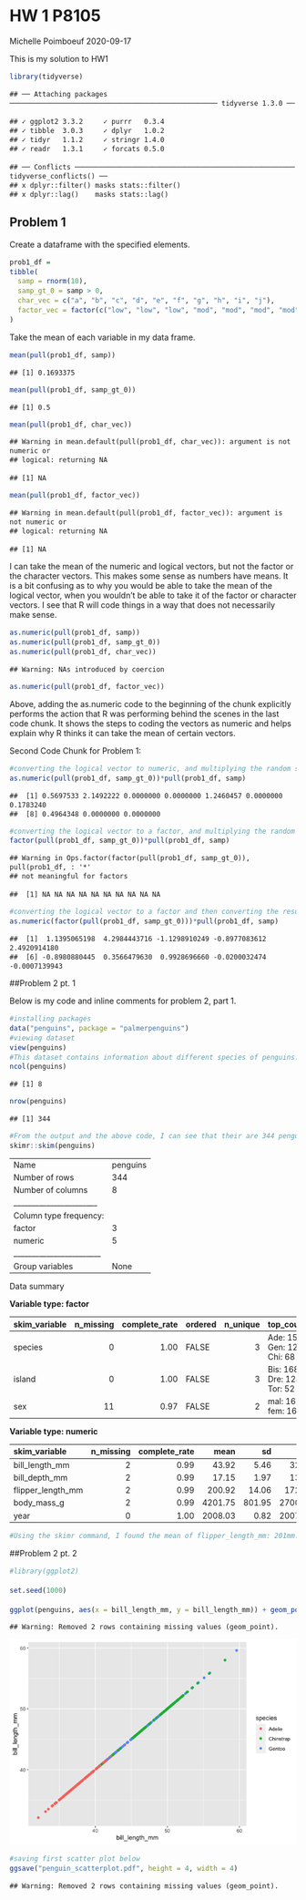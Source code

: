 HW 1 P8105
================
Michelle Poimboeuf
2020-09-17

This is my solution to HW1

``` r
library(tidyverse)
```

    ## ── Attaching packages ─────────────────────────────────────────────────── tidyverse 1.3.0 ──

    ## ✓ ggplot2 3.3.2     ✓ purrr   0.3.4
    ## ✓ tibble  3.0.3     ✓ dplyr   1.0.2
    ## ✓ tidyr   1.1.2     ✓ stringr 1.4.0
    ## ✓ readr   1.3.1     ✓ forcats 0.5.0

    ## ── Conflicts ────────────────────────────────────────────────────── tidyverse_conflicts() ──
    ## x dplyr::filter() masks stats::filter()
    ## x dplyr::lag()    masks stats::lag()

## Problem 1

Create a dataframe with the specified elements.

``` r
prob1_df = 
tibble(
  samp = rnorm(10),
  samp_gt_0 = samp > 0, 
  char_vec = c("a", "b", "c", "d", "e", "f", "g", "h", "i", "j"),
  factor_vec = factor(c("low", "low", "low", "mod", "mod", "mod", "mod", "high", "high", "high"))
)
```

Take the mean of each variable in my data frame.

``` r
mean(pull(prob1_df, samp))
```

    ## [1] 0.1693375

``` r
mean(pull(prob1_df, samp_gt_0))
```

    ## [1] 0.5

``` r
mean(pull(prob1_df, char_vec))
```

    ## Warning in mean.default(pull(prob1_df, char_vec)): argument is not numeric or
    ## logical: returning NA

    ## [1] NA

``` r
mean(pull(prob1_df, factor_vec))
```

    ## Warning in mean.default(pull(prob1_df, factor_vec)): argument is not numeric or
    ## logical: returning NA

    ## [1] NA

I can take the mean of the numeric and logical vectors, but not the
factor or the character vectors. This makes some sense as numbers have
means. It is a bit confusing as to why you would be able to take the
mean of the logical vector, when you wouldn’t be able to take it of the
factor or character vectors. I see that R will code things in a way that
does not necessarily make sense.

``` r
as.numeric(pull(prob1_df, samp))
as.numeric(pull(prob1_df, samp_gt_0))
as.numeric(pull(prob1_df, char_vec))
```

    ## Warning: NAs introduced by coercion

``` r
as.numeric(pull(prob1_df, factor_vec))
```

Above, adding the as.numeric code to the beginning of the chunk
explicitly performs the action that R was performing behind the scenes
in the last code chunk. It shows the steps to coding the vectors as
numeric and helps explain why R thinks it can take the mean of certain
vectors.

Second Code Chunk for Problem 1:

``` r
#converting the logical vector to numeric, and multiplying the random sample by the result
as.numeric(pull(prob1_df, samp_gt_0))*pull(prob1_df, samp)
```

    ##  [1] 0.5697533 2.1492222 0.0000000 0.0000000 1.2460457 0.0000000 0.1783240
    ##  [8] 0.4964348 0.0000000 0.0000000

``` r
#converting the logical vector to a factor, and multiplying the random sample by the result
factor(pull(prob1_df, samp_gt_0))*pull(prob1_df, samp)
```

    ## Warning in Ops.factor(factor(pull(prob1_df, samp_gt_0)), pull(prob1_df, : '*'
    ## not meaningful for factors

    ##  [1] NA NA NA NA NA NA NA NA NA NA

``` r
#converting the logical vector to a factor and then converting the result to numeric, and multiply the random sample by the result
as.numeric(factor(pull(prob1_df, samp_gt_0)))*pull(prob1_df, samp)
```

    ##  [1]  1.1395065198  4.2984443716 -1.1298910249 -0.8977083612  2.4920914180
    ##  [6] -0.8980880445  0.3566479630  0.9928696660 -0.0200032474 -0.0007139943

\#\#Problem 2 pt. 1

Below is my code and inline comments for problem 2, part 1.

``` r
#installing packages
data("penguins", package = "palmerpenguins")
#viewing dataset
view(penguins)
#This dataset contains information about different species of penguins. It includes information on their species, the island they come from, their bill length/depth in millimeters, their flipper length in millimeters, their body mass in grams, sex, and a corresponding year (2007-2009). It is input as individual level data.
ncol(penguins)
```

    ## [1] 8

``` r
nrow(penguins)
```

    ## [1] 344

``` r
#From the output and the above code, I can see that their are 344 penguins (rows) and 8 variables (columns).
skimr::skim(penguins)
```

|                                                  |          |
| :----------------------------------------------- | :------- |
| Name                                             | penguins |
| Number of rows                                   | 344      |
| Number of columns                                | 8        |
| \_\_\_\_\_\_\_\_\_\_\_\_\_\_\_\_\_\_\_\_\_\_\_   |          |
| Column type frequency:                           |          |
| factor                                           | 3        |
| numeric                                          | 5        |
| \_\_\_\_\_\_\_\_\_\_\_\_\_\_\_\_\_\_\_\_\_\_\_\_ |          |
| Group variables                                  | None     |

Data summary

**Variable type: factor**

| skim\_variable | n\_missing | complete\_rate | ordered | n\_unique | top\_counts                 |
| :------------- | ---------: | -------------: | :------ | --------: | :-------------------------- |
| species        |          0 |           1.00 | FALSE   |         3 | Ade: 152, Gen: 124, Chi: 68 |
| island         |          0 |           1.00 | FALSE   |         3 | Bis: 168, Dre: 124, Tor: 52 |
| sex            |         11 |           0.97 | FALSE   |         2 | mal: 168, fem: 165          |

**Variable type: numeric**

| skim\_variable      | n\_missing | complete\_rate |    mean |     sd |     p0 |     p25 |     p50 |    p75 |   p100 | hist  |
| :------------------ | ---------: | -------------: | ------: | -----: | -----: | ------: | ------: | -----: | -----: | :---- |
| bill\_length\_mm    |          2 |           0.99 |   43.92 |   5.46 |   32.1 |   39.23 |   44.45 |   48.5 |   59.6 | ▃▇▇▆▁ |
| bill\_depth\_mm     |          2 |           0.99 |   17.15 |   1.97 |   13.1 |   15.60 |   17.30 |   18.7 |   21.5 | ▅▅▇▇▂ |
| flipper\_length\_mm |          2 |           0.99 |  200.92 |  14.06 |  172.0 |  190.00 |  197.00 |  213.0 |  231.0 | ▂▇▃▅▂ |
| body\_mass\_g       |          2 |           0.99 | 4201.75 | 801.95 | 2700.0 | 3550.00 | 4050.00 | 4750.0 | 6300.0 | ▃▇▆▃▂ |
| year                |          0 |           1.00 | 2008.03 |   0.82 | 2007.0 | 2007.00 | 2008.00 | 2009.0 | 2009.0 | ▇▁▇▁▇ |

``` r
#Using the skimr command, I found the mean of flipper_length_mm: 201mm.
```

\#\#Problem 2 pt. 2

``` r
#library(ggplot2)
    
set.seed(1000)

ggplot(penguins, aes(x = bill_length_mm, y = bill_length_mm)) + geom_point(aes(color = species))
```

    ## Warning: Removed 2 rows containing missing values (geom_point).

![](p8105_hw1_mp3857_files/figure-gfm/unnamed-chunk-7-1.png)<!-- -->

``` r
#saving first scatter plot below
ggsave("penguin_scatterplot.pdf", height = 4, width = 4)
```

    ## Warning: Removed 2 rows containing missing values (geom_point).
